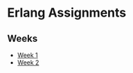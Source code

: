 # Erlang Assignments
## Weeks

- [Week 1](https://github.com/AvinashSoni987/erlang/tree/main/Week1----back-to-home)
- [Week 2](https://github.com/AvinashSoni987/erlang/tree/main/Week2----back-to-home)

